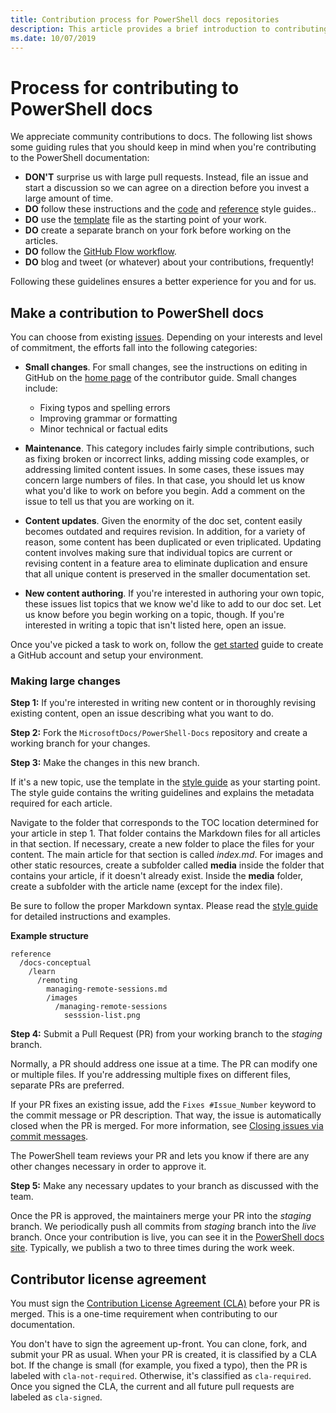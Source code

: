 ```yaml
---
title: Contribution process for PowerShell docs repositories
description: This article provides a brief introduction to contributing to the PowerShell docs repositories. You'll learn the repositories used, the process for organizing content, and the policies for managing code samples and other assets.
ms.date: 10/07/2019
---
```

# Process for contributing to PowerShell docs

We appreciate community contributions to docs. The following list shows some guiding rules that you
should keep in mind when you're contributing to the PowerShell documentation:

- **DON'T** surprise us with large pull requests. Instead, file an issue and start a discussion so
  we can agree on a direction before you invest a large amount of time.
- **DO** follow these instructions and the [code](powershell\powershell-style-code.md) and
  [reference](powershell\powershell-style-reference.md) style guides..
- **DO** use the [template](powershell-style-basic-markdown.md) file as the starting point of your
  work.
- **DO** create a separate branch on your fork before working on the articles.
- **DO** follow the [GitHub Flow workflow](../how-to-write-workflows-major.md).
- **DO** blog and tweet (or whatever) about your contributions, frequently!

Following these guidelines ensures a better experience for you and for us.

## Make a contribution to PowerShell docs

You can choose from existing [issues](https://github.com/MicrosoftDocs/PowerShell-Docs/issues/choose).
Depending on your interests and level of commitment, the efforts fall into the following categories:

- **Small changes**. For small changes, see the instructions on editing in GitHub on the
  [home page](../index.md#quick-edits-to-existing-documents) of the contributor guide. Small changes
  include:

  - Fixing typos and spelling errors
  - Improving grammar or formatting
  - Minor technical or factual edits

- **Maintenance**. This category includes fairly simple contributions, such as fixing broken or
  incorrect links, adding missing code examples, or addressing limited content issues. In some
  cases, these issues may concern large numbers of files. In that case, you should let us know what
  you'd like to work on before you begin. Add a comment on the issue to tell us that you are working
  on it.

- **Content updates**. Given the enormity of the doc set, content easily becomes outdated and
  requires revision. In addition, for a variety of reason, some content has been duplicated or even
  triplicated. Updating content involves making sure that individual topics are current or revising
  content in a feature area to eliminate duplication and ensure that all unique content is preserved
  in the smaller documentation set.

- **New content authoring**. If you're interested in authoring your own topic, these issues list
  topics that we know we'd like to add to our doc set. Let us know before you begin working on a
  topic, though. If you're interested in writing a topic that isn't listed here, open an issue.

Once you've picked a task to work on, follow the [get started](../get-started-setup-github.md) guide
to create a GitHub account and setup your environment.

### Making large changes

**Step 1:** If you're interested in writing new content or in thoroughly revising existing content,
open an issue describing what you want to do.

**Step 2:** Fork the `MicrosoftDocs/PowerShell-Docs` repository and create a working branch for your
changes.

**Step 3:** Make the changes in this new branch.

If it's a new topic, use the template in the [style guide](powershell-style-basic-markdown.md) as
your starting point. The style guide contains the writing guidelines and explains the metadata
required for each article.

Navigate to the folder that corresponds to the TOC location determined for your article in step 1.
That folder contains the Markdown files for all articles in that section. If necessary, create a new
folder to place the files for your content. The main article for that section is called *index.md*.
For images and other static resources, create a subfolder called **media** inside the folder that
contains your article, if it doesn't already exist. Inside the **media** folder, create a subfolder
with the article name (except for the index file).

Be sure to follow the proper Markdown syntax. Please read the
[style guide](powershell-style-basic-markdown.md) for detailed instructions and examples.

**Example structure**

```
reference
  /docs-conceptual
    /learn
      /remoting
        managing-remote-sessions.md
        /images
          /managing-remote-sessions
            sesssion-list.png
```

**Step 4:** Submit a Pull Request (PR) from your working branch to the *staging* branch.

Normally, a PR should address one issue at a time. The PR can modify one or multiple files. If
you're addressing multiple fixes on different files, separate PRs are preferred.

If your PR fixes an existing issue, add the `Fixes #Issue_Number` keyword to the commit message or
PR description. That way, the issue is automatically closed when the PR is merged. For more
information, see
[Closing issues via commit messages](https://help.github.com/articles/closing-issues-via-commit-messages/).

The PowerShell team reviews your PR and lets you know if there are any other changes necessary in
order to approve it.

**Step 5:** Make any necessary updates to your branch as discussed with the team.

Once the PR is approved, the maintainers merge your PR into the *staging* branch. We periodically
push all commits from *staging* branch into the *live* branch. Once your contribution is live, you
can see it in the [PowerShell docs site](https://docs.microsoft.com/PowerShell/). Typically, we
publish a two to three times during the work week.

## Contributor license agreement

You must sign the [Contribution License Agreement (CLA)](https://cla.opensource.microsoft.com/MicrosoftDocs/PowerShell-Docs)
before your PR is merged. This is a one-time requirement when contributing to our documentation.

You don't have to sign the agreement up-front. You can clone, fork, and submit your PR as usual.
When your PR is created, it is classified by a CLA bot. If the change is small (for example, you
fixed a typo), then the PR is labeled with `cla-not-required`. Otherwise, it's classified as
`cla-required`. Once you signed the CLA, the current and all future pull requests are labeled as
`cla-signed`.
